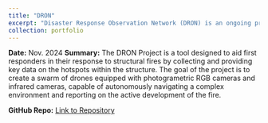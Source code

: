 ```yaml
---
title: "DRON"
excerpt: "Disaster Response Observation Network (DRON) is an ongoing project implementing a UAV swarm to aide emergency responders in structural fire analysis.<br/>"
collection: portfolio
---
```


**Date:** Nov. 2024
**Summary:** The DRON Project is a tool designed to aid first responders in their response to structural fires by collecting and providing key data on the hotspots within the structure. The goal of the project is to create a swarm of drones equipped with photogrametric RGB cameras and infrared cameras, capable of autonomously navigating a complex environment and reporting on the active development of the fire.

<!-- **Team Members:** Julia Sopala, Eduardo Burciaga-Ichikawa, and Kalen Cole Jaroszewski   -->
**GitHub Repo:** [Link to Repository](https://github.com/turtle-robotics/DRON)  
<!-- **Supporting Images:**   

Leading a team of 16 engineers to implement a UAV swarm aiding emergency responders in structural fire analysis.
Developing RF Controls for UAV scalability and coordinated swarm behavior.
 -->

<!-- <img src="/images/ignite_competition.png" alt="IGNITE Competition" style="max-width: 100%;"> -->

